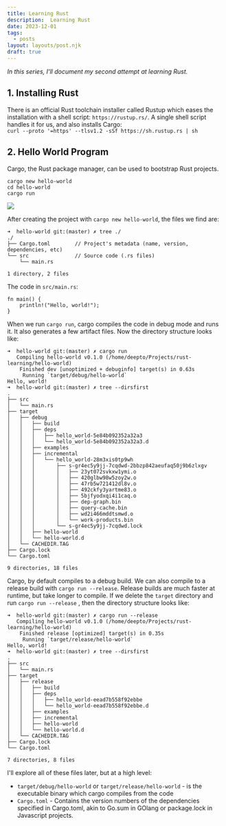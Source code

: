 ```yaml
---
title: Learning Rust
description:  Learning Rust
date: 2023-12-01
tags:
  - posts
layout: layouts/post.njk
draft: true
---
```

<i>In this series, I'll document my second attempt at learning Rust.</i> 

## 1. Installing Rust
There is an official Rust toolchain installer called Rustup which eases the installation with a shell script: `https://rustup.rs/`. A single shell script handles it for us, and also installs Cargo:  
`curl --proto '=https' --tlsv1.2 -sSf https://sh.rustup.rs | sh`

## 2. Hello World Program
Cargo, the Rust package manager, can be used to bootstrap Rust projects.
```
cargo new hello-world
cd hello-world
cargo run
```
![](assets/2023-12-02-04-56-00.png)

After creating the project with `cargo new hello-world`, the files we find are:
```
➜  hello-world git:(master) ✗ tree ./
./
├── Cargo.toml        // Project's metadata (name, version, dependencies, etc)
└── src               // Source code (.rs files)
    └── main.rs

1 directory, 2 files
``` 
The code in `src/main.rs`:
```
fn main() {
    println!("Hello, world!");
}
```
When we run `cargo run`, cargo compiles the code in debug mode and runs it. It also generates a few artifact files. Now the directory structure looks like:
```
➜  hello-world git:(master) ✗ cargo run
   Compiling hello-world v0.1.0 (/home/deepto/Projects/rust-learning/hello-world)
    Finished dev [unoptimized + debuginfo] target(s) in 0.63s
     Running `target/debug/hello-world`
Hello, world!
➜  hello-world git:(master) ✗ tree --dirsfirst     
.
├── src
│   └── main.rs
├── target
│   ├── debug
│   │   ├── build
│   │   ├── deps
│   │   │   ├── hello_world-5e84b092352a32a3
│   │   │   └── hello_world-5e84b092352a32a3.d
│   │   ├── examples
│   │   ├── incremental
│   │   │   └── hello_world-28m3xis0tp9wh
│   │   │       ├── s-gr4ec5y9jj-7cqdwd-2bbzp842aeufaq50j9b6zlxgv
│   │   │       │   ├── 23yt072svkxw1ymi.o
│   │   │       │   ├── 420glbw98w5zoy2w.o
│   │   │       │   ├── 47rb5w721412dl8v.o
│   │   │       │   ├── 492ckfy3yartme83.o
│   │   │       │   ├── 5bjfyodxqi4i1caq.o
│   │   │       │   ├── dep-graph.bin
│   │   │       │   ├── query-cache.bin
│   │   │       │   ├── wd2i466mddtsmwd.o
│   │   │       │   └── work-products.bin
│   │   │       └── s-gr4ec5y9jj-7cqdwd.lock
│   │   ├── hello-world
│   │   └── hello-world.d
│   └── CACHEDIR.TAG
├── Cargo.lock
└── Cargo.toml

9 directories, 18 files
```
Cargo, by default compiles to a debug build. We can also compile to a release build with `cargo run --release`. Release builds are much faster at runtime, but take longer to compile. If we delete the `target` directory and run `cargo run --release` , then the directory structure looks like: 
```
➜  hello-world git:(master) ✗ cargo run --release 
   Compiling hello-world v0.1.0 (/home/deepto/Projects/rust-learning/hello-world)
    Finished release [optimized] target(s) in 0.35s
     Running `target/release/hello-world`
Hello, world!
➜  hello-world git:(master) ✗ tree --dirsfirst    
.
├── src
│   └── main.rs
├── target
│   ├── release
│   │   ├── build
│   │   ├── deps
│   │   │   ├── hello_world-eead7b558f92ebbe
│   │   │   └── hello_world-eead7b558f92ebbe.d
│   │   ├── examples
│   │   ├── incremental
│   │   ├── hello-world
│   │   └── hello-world.d
│   └── CACHEDIR.TAG
├── Cargo.lock
└── Cargo.toml

7 directories, 8 files
``` 
I'll explore all of these files later, but at a high level:
* `target/debug/hello-world` or `target/release/hello-world` - is the executable binary which cargo compiles from the code
* `Cargo.toml` - Contains the version numbers of the dependencies specified in Cargo.toml, akin to Go.sum in GOlang or package.lock in Javascript projects.
 